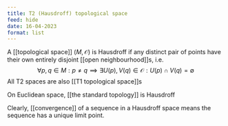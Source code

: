 ```yaml
---
title: T2 (Hausdroff) topological space
feed: hide
date: 16-04-2023
format: list
---
```



A [[topological space]] $(M, \mathcal O)$ is Hausdroff if any distinct pair of points have their own entirely disjoint [[open neighbourhood]]s, i.e.$$
\forall p, q \in M: p\neq q\implies \exists U(p), V(q)\in\mathcal O: U(p) \cap V(q) = \emptyset
$$
All T2 spaces are also [[T1 topological space]]s

On Euclidean space, [[the standard topology]] is Hausdroff

Clearly, [[convergence]] of a sequence in a Hausdroff space means the sequence has a unique limit point.
